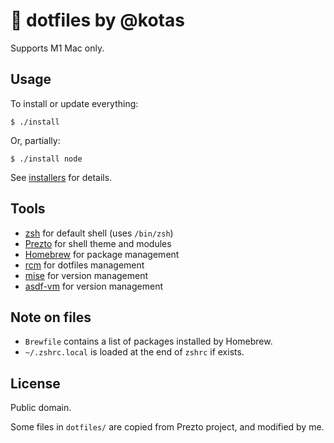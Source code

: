 # :herb: dotfiles by @kotas

Supports M1 Mac only.

## Usage

To install or update everything:

    $ ./install

Or, partially:

    $ ./install node

See [installers](installers/) for details.

## Tools

- [zsh](http://www.zsh.org/) for default shell (uses `/bin/zsh`)
- [Prezto](https://github.com/sorin-ionescu/prezto) for shell theme and modules
- [Homebrew](http://brew.sh/) for package management
- [rcm](https://github.com/thoughtbot/rcm) for dotfiles management
- [mise](https://mise.jdx.dev/) for version management
- [asdf-vm](https://asdf-vm.com/) for version management

## Note on files

- `Brewfile` contains a list of packages installed by Homebrew.
- `~/.zshrc.local` is loaded at the end of `zshrc` if exists.

## License

Public domain.

Some files in `dotfiles/` are copied from Prezto project, and modified by me.

